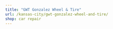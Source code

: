 ```yaml
---
title: "GWT Gonzalez Wheel & Tire"
url: /kansas-city/gwt-gonzalez-wheel-and-tire/
shop: car repair
---
```

